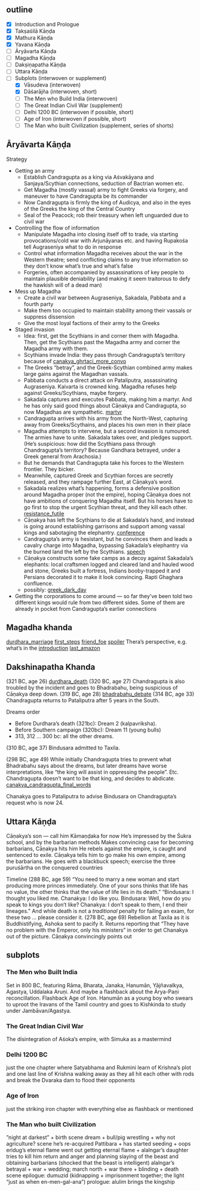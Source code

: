 ## outline

- [x] Introduction and Prologue
- [x] Takṣaśilā Kāṇḍa
- [x] Mathura Kāṇḍa
- [x] Yavana Kāṇḍa
- [ ] Āryāvarta Kāṇḍa
- [ ] Magadha Kāṇḍa
- [ ] Dakṣiṇapatha Kāṇḍa
- [ ] Uttara Kāṇḍa
- [ ] Subplots (interwoven or supplement)
	- [x] Vāsudeva (interwoven)
	- [x] Dāśarājña (interwoven, short)
	- [ ] The Men who Build India (interwoven)
	- [ ] The Great Indian Civil War (supplement)
	- [ ] Delhi 1200 BC (interwoven if possible, short)
	- [ ] Age of Iron (interwoven if possible, short)
	- [ ] The Man who built Civilization (supplement, series of shorts)

## Āryāvarta Kāṇḍa

Strategy

- Getting an army
	- Establish Candragupta as a king via Aśvakāyana and Sanjaya/Scythian connections, seduction of Bactrian women etc.
	- Get Magadha (mostly vassal) army to fight Greeks via forgery, and maneuver to have Candragupta be its commander
	- Now Candragupta is firmly the king of Audicya, and also in the eyes of the Greeks the king of the Central Country
	- Seal of the Peacock; rob their treasury when left unguarded due to civil war
- Controlling the flow of information
	- Manipulate Magadha into closing itself off to trade, via starting provocations/cold war with Arjunāyanas etc. and having Rupakośa tell Augraseniya what to do in response
	- Control what information Magadha receives about the war in the Western theatre; send conflicting claims to any true information so they don’t know what’s true and what’s false
	- Forgeries, often accompanied by assassinations of key people to maintain plausible deniability (and making it seem traitorous to defy the hawkish will of a dead man)
- Mess up Magadha
	-  Create a civil war between Augraseniya, Sakadala, Pabbata and a fourth party
	- Make them too occupied to maintain stability among their vassals or suppress dissension
	- Give the most loyal factions of their army to the Greeks
- Staged invasion
	- Idea: first, get the Scythians in and corner them with Magadha. Then, get the Scythians past the Magadha army and corner the Magadha army with them.
	- Scythians invade India: they pass through Candragupta’s territory because of [canakya_ghrtaci_more_convo](chapters/rough/4/canakya_ghrtaci_more_convo.md)
	- The Greeks “betray”, and the Greek-Scythian combined army makes large gains against the Magadhan vassals. 
	- Pabbata conducts a direct attack on Pataliputra, assassinating Augraseniya. Kaivarta is crowned king. Magadha refuses help against Greeks/Scythians, maybe forgery.
	- Sakadala captures and executes Pabbata, making him a martyr. And he has only said good things about Cāṇakya and Candragupta, so now Magadhas are sympathetic. [martyr](chapters/rough/4/martyr.md)
	- Candragupta arrives with his army from the North-West, capturing away from Greeks/Scythains, and places his own men in their place
	- Magadha attempts to intervene, but a second invasion is rumoured. The armies have to unite. Sakadala takes over, and pledges support. (He’s suspicious: how did the Scythians pass through Chandragupta’s territory? Because Gandhara betrayed, under a Greek general from Arachosia.)
	- But he demands that Candragupta take his forces to the Western frontier. They bicker.
	- Meanwhile, captured Greek and Scythian forces are secretly released, and they rampage further East, at Cāṇakya’s word.
	- Sakadala realizes what’s happening, forms a defensive position around Magadha proper (not the empire), hoping Cāṇakya does not have ambitions of conquering Magadha itself. But his horses have to go first to stop the urgent Scythian threat, and they kill each other. [resistance_futile](chapters/rough/4/resistance_futile.md)
	- Cāṇakya has left the Scythians to die at Sakadala’s hand, and instead is going around establishing garrisons and support among vassal kings and sabotaging the elephantry. [conference](chapters/rough/4/conference.md)
	- Candragupta’s army is hesistant, but he convinces them and leads a cavalry charge into Magadha, bypassing Sakadala’s elephantry via the burned land the left by the Scythians. [speech](chapters/rough/4/speech.md)
	- Cāṇakya constructs some fake camps as a decoy against Sakadala’s elephants: local craftsmen logged and cleared land and hauled wood and stone, Greeks built a fortress, Indians booby-trapped it and Persians decorated it to make it look convincing. Rapti Ghaghara confluence.
	- possibly: [greek_dark_day](chapters/rough/4/greek_dark_day.md)
- Getting the corporations to come around — so far they’ve been told two different kings would rule from two different sides. Some of them are already in pocket from Candragupta’s earlier connections
## **Magadha khanda**

[durdhara_marriage](chapters/rough/5/durdhara_marriage.md)
[first_steps](chapters/rough/5/first_steps.md)
[friend_foe](chapters/rough/5/friend_foe.md)
[spoiler](chapters/rough/5/spoiler.md)
Thera’s perspective, e.g. what’s in the [introduction](chapters/0/0.1.md)
[last_amazon](chapters/rough/5/last_amazon.md)
## **Dakshinapatha Khanda**

(321 BC, age 26) [durdhara_death](chapters/rough/6/durdhara_death.md)
(320 BC, age 27) Chandragupta is also troubled by the incident and goes to Bhadrabahu, being suspicious of Cāṇakya deep down.
(319 BC, age 28) [bhadrabahu_debate](chapters/rough/6/bhadrabahu_debate.md)
(314 BC, age 33) Chandragupta returns to Pataliputra after 5 years in the South.

Dreams order
- Before Durdhara’s death (321bc): Dream 2 (kalpavriksha).
- Before Southern campaign (320bc): Dream 11 (young bulls)
- 313, 312 … 300 bc: all the other dreams.

(310 BC, age 37) Bindusara admitted to Taxila.

(298 BC, age 49) While initially Chandragupta tries to prevent what Bhadrabahu says about the dreams, but later dreams have worse interpretations, like “the king will assist in oppressing the people”. Etc. Chandragupta doesn’t want to be that king, and decides to abdicate. [canakya_candragupta_final_words](chapters/rough/6/canakya_candragupta_final_words.md)

Chanakya goes to Pataliputra to advise Bindusara on Chandragupta’s request who is now 24.

## Uttara Kāṇḍa
Cāṇakya’s son — call him Kāmaṇḍaka for now
He’s impressed by the Śukra school, and by the barbarian methods
Makes convincing case for becoming barbarians, Cāṇakya hits him
He rebels against the empire, is caught and sentenced to exile. Cāṇakya tells him to go make his own empire, among the barbarians.
He goes with a blackbuck
speech; exercise the three puruśārtha on the conquered countries

Timeline
(288 BC, age 59) “You need to marry a new woman and start producing more princes immediately. One of your sons thinks that life has no value, the other thinks that the value of life lies in its death.” “Bindusara: I thought you liked me. Chanakya: I do like you. Bindusara: Well, how do you speak to kings you don’t like? Chanakya: I don’t speak to them, I end their lineages.” And while death is not a _traditional_ penalty for failing an exam, for these two … please consider it.
 (278 BC, age 69) Rebellion at Taxila as it is Buddhistifying, Ashoka sent to pacify it. Returns reporting that “They have no problem with the Emperor, only his ministers” in order to get Chanakya out of the picture. Cāṇakya convincingly points out 
## subplots

### The Men who Built India
Set in 800 BC, featuring Rāma, Bharata, Janaka, Hanumān, Yājñavalkya, Agastya, Uddalaka Aruṇi. And maybe a flashback about the Ārya-Paṇi reconcillation. Flashback Age of Iron. Hanumān as a young boy who swears to uproot the Iravans of the Tamil country and goes to Kishkinda to study under Jambāvan/Agastya.

### The Great Indian Civil War
The disintegration of Aśoka’s empire, with Simuka as a mastermind

### Delhi 1200 BC
just the one chapter where Satyabhama and Rukmini learn of Krishna’s plot 
and one last line of Krishna walking away as they all hit each other with rods and break the Dvaraka dam to flood their opponents
### Age of Iron
just the striking iron chapter with everything else as flashback or mentioned
### The Man who built Civilization
”night at darkest” + birth scene
dream + bull/pig wrestling + why not agriculture? scene
he’s re-acquired Pattibara + has started seeding + oops eridug’s eternal flame went out
getting eternal flame + alalngar’s daughter tries to kill him
return and anger and planning
slaying of the beast and obtaining barbarians (shocked that the beast is intelligent)
alalngar’s betrayal + war + wedding;
march north + war there + blinding + death scene
epilogue: dumuzid (kidnapping + imprisonment together; the light “just as when en-men-gal-ana”)
prologue: alulim brings the kingship